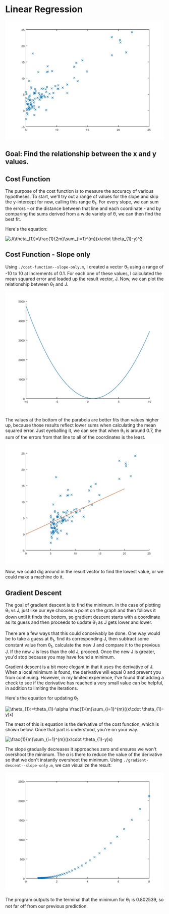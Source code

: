 # Linear Regression

![Plot for one feature](./images/plot--one-feature.jpg)

## Goal: Find the relationship between the x and y values.

## Cost Function
The purpose of the cost function is to measure the accuracy of various hypotheses. To start, we'll try out a range of values for the slope and skip the y-intercept for now, calling this range &theta;<sub>1</sub>. For every slope, we can sum the errors - or the distance between that line and each coordinate - and by comparing the sums derived from a wide variety of &theta;, we can then find the best fit.

Here's the equation:

<img src="https://latex.codecogs.com/svg.latex?J(\theta_{1})=\frac{1}{2m}\sum_{i=1}^{m}(x\cdot&space;\theta_{1}-y)^2" title="J(\theta_{1})=\frac{1}{2m}\sum_{i=1}^{m}(x\cdot \theta_{1}-y)^2" />

## Cost Function - Slope only
Using `./cost-function--slope-only.m`, I created a vector &theta;<sub>1</sub> using a range of -10 to 10 at increments of 0.1. For each one of these values, I calculated the mean squared error and loaded up the result vector, J. Now, we can plot the relationship between &theta;<sub>1</sub> and J.

![Plotting the relationship between theta and J](images/cost-function--slope-only--theta-one-vs-j.jpg)

The values at the bottom of the parabola are better fits than values higher up, because those results reflect lower sums when calculating the mean squared error. Just eyeballing it, we can see that when &theta;<sub>1</sub> is around 0.7, the sum of the errors from that line to all of the coordinates is the least.

![Eyeballing the best fit slope.](images/cost-function--slope-only--theta-one-vs-j--eyeballing-it.jpg)

Now, we could dig around in the result vector to find the lowest value, or we could make a machine do it.

## Gradient Descent
The goal of gradient descent is to find the minimum. In the case of plotting &theta;<sub>1</sub> vs J, just like our eye chooses a point on the graph and then follows it down until it finds the bottom, so gradient descent starts with a coordinate as its guess and then proceeds to update &theta;<sub>1</sub> as J gets lower and lower.

There are a few ways that this could conceivably be done. One way would be to take a guess at &theta;<sub>1</sub>, find its corresponding J, then subtract some constant value from &theta;<sub>1</sub>, calculate the new J and compare it to the previous J. If the new J is less than the old J, proceed. Once the new J is greater, you'd stop because you may have found a minimum.

Gradient descent is a bit more elegant in that it uses the derivative of J. When a local minimum is found, the derivative will equal 0 and prevent you from continuing. However, in my limited experience, I've found that adding a check to see if the derivative has reached a very small value can be helpful, in addition to limiting the iterations.

Here's the equation for updating &theta;<sub>1</sub>.

<img src="https://latex.codecogs.com/svg.latex?\theta_{1}:=\theta_{1}-\alpha&space;\frac{1}{m}\sum_{i=1}^{m}((x\cdot&space;\theta_{1}-y)x)" title="\theta_{1}:=\theta_{1}-\alpha \frac{1}{m}\sum_{i=1}^{m}((x\cdot \theta_{1}-y)x)" />

The meat of this is equation is the derivative of the cost function, which is shown below. Once that part is understood, you're on your way.

<img src="https://latex.codecogs.com/svg.latex?\frac{1}{m}\sum_{i=1}^{m}((x\cdot&space;\theta_{1}-y)x)" title="\frac{1}{m}\sum_{i=1}^{m}((x\cdot \theta_{1}-y)x)" />

The slope gradually decreases it approaches zero and ensures we won't overshoot the minimum. The &alpha; is there to reduce the value of the derivative so that we don't instantly overshoot the minimum. Using `./gradient-descent--slope-only.m`, we can visualize the result:

![Plotting gradient descent](images/gradient-descent--slope-only.jpg)

The program outputs to the terminal that the minimum for &theta;<sub>1</sub> is 0.802539, so not far off from our previous prediction.
